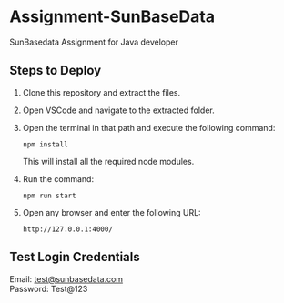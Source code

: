 # Assignment-SunBaseData
SunBasedata Assignment for Java developer

 ## Steps to Deploy

1. Clone this repository and extract the files.
2. Open VSCode and navigate to the extracted folder.
3. Open the terminal in that path and execute the following command: 

   ```
   npm install
   ```

   This will install all the required node modules.

4. Run the command:

   ```
   npm run start
   ```

5. Open any browser and enter the following URL:

   ```
   http://127.0.0.1:4000/
   ```

## Test Login Credentials

Email: test@sunbasedata.com  
Password: Test@123
